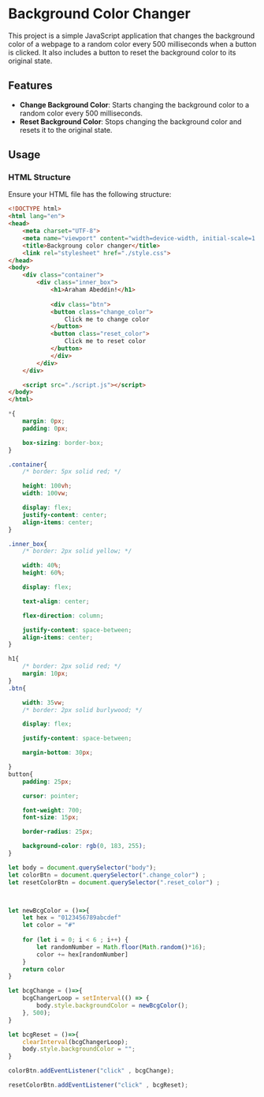 # Background Color Changer

This project is a simple JavaScript application that changes the background color of a webpage to a random color every 500 milliseconds when a button is clicked. It also includes a button to reset the background color to its original state.

## Features

- **Change Background Color**: Starts changing the background color to a random color every 500 milliseconds.
- **Reset Background Color**: Stops changing the background color and resets it to the original state.

## Usage

### HTML Structure

Ensure your HTML file has the following structure:

```html
<!DOCTYPE html>
<html lang="en">
<head>
    <meta charset="UTF-8">
    <meta name="viewport" content="width=device-width, initial-scale=1.0">
    <title>Backgroung color changer</title>
    <link rel="stylesheet" href="./style.css">
</head>
<body>
    <div class="container">
        <div class="inner_box">
            <h1>Araham Abeddin!</h1>
            
            <div class="btn">
            <button class="change_color">
                Click me to change color
            </button>
            <button class="reset_color">
                Click me to reset color
            </button>
            </div>
        </div>
    </div>

    <script src="./script.js"></script>
</body>
</html>
```


```css
*{
    margin: 0px;
    padding: 0px;

    box-sizing: border-box;
}

.container{
    /* border: 5px solid red; */

    height: 100vh;
    width: 100vw;

    display: flex;
    justify-content: center;
    align-items: center;
}

.inner_box{
    /* border: 2px solid yellow; */

    width: 40%;
    height: 60%;

    display: flex;

    text-align: center;

    flex-direction: column;

    justify-content: space-between;
    align-items: center;
}

h1{
    /* border: 2px solid red; */
    margin: 10px;
}
.btn{

    width: 35vw;
    /* border: 2px solid burlywood; */

    display: flex;

    justify-content: space-between;

    margin-bottom: 30px;

}
button{
    padding: 25px;

    cursor: pointer;

    font-weight: 700;
    font-size: 15px;

    border-radius: 25px;

    background-color: rgb(0, 183, 255);
}
```



```javascript
let body = document.querySelector("body");
let colorBtn = document.querySelector(".change_color") ; 
let resetColorBtn = document.querySelector(".reset_color") ; 



let newBcgColor = ()=>{
    let hex = "0123456789abcdef"
    let color = "#"
    
    for (let i = 0; i < 6 ; i++) {
        let randomNumber = Math.floor(Math.random()*16);
        color += hex[randomNumber]
    }
    return color
}

let bcgChange = ()=>{
    bcgChangerLoop = setInterval(() => {
        body.style.backgroundColor = newBcgColor();
    }, 500);
}

let bcgReset = ()=>{
    clearInterval(bcgChangerLoop);
    body.style.backgroundColor = "";
}

colorBtn.addEventListener("click" , bcgChange);

resetColorBtn.addEventListener("click" , bcgReset);



```

